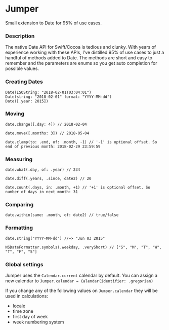 # Jumper

Small extension to Date for 95% of use cases.

### Description

The native Date API for Swift/Cocoa is tedious and clunky. With years of
experience working with these APIs, I've distilled 95% of use cases to just a
handful of methods added to Date. The methods are short and easy to remember
and the parameters are enums so you get auto completion for possible values.

### Creating Dates

    Date(ISOString: "2018-02-01T03:04:01")
    Date(string: "2018-02-01" format: "YYYY-MM-dd")
    Date([.year: 2015])

### Moving

    date.change([.day: 4]) // 2018-02-04

    date.move([.months: 3]) // 2018-05-04

    date.clamp(to: .end, of: .month, -1) // '-1' is optional offset. So end of previous month: 2018-02-29 23:59:59

### Measuring

    date.what(.day, of: .year) // 234

    date.diff(.years, .since, date2) // 20

    date.count(.days, in: .month, +1) // '+1' is optional offset. So number of days in next month: 31

### Comparing

    date.within(same: .month, of: date2) // true/false

### Formatting

    date.string("YYYY-MM-dd") //=> "Jun 03 2015"

    NSDateFormatter.symbols(.weekday, .veryShort) // ["S", "M", "T", "W", "T", "F", "S"]

### Global settings

Jumper uses the `Calendar.current` calendar by default. You can assign a new
calendar to `Jumper.calendar = Calendar(identifier: .gregorian)`


If you change any of the following values on `Jumper.calendar` they will be used
in calculations:

- locale
- time zone
- first day of week
- week numbering system